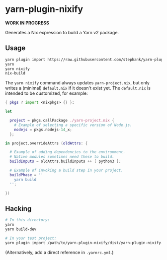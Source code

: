 # yarn-plugin-nixify

**WORK IN PROGRESS**

Generates a Nix expression to build a Yarn v2 package.

## Usage

```sh
yarn plugin import https://raw.githubusercontent.com/stephank/yarn-plugin-nixify/main/dist/yarn-plugin-nixify.js
yarn
yarn nixify
nix-build
```

The `yarn nixify` command always updates `yarn-project.nix`, but only writes a
(minimal) `default.nix` if it doesn't exist yet. The `default.nix` is intended
to be customized, for example:

```nix
{ pkgs ? import <nixpkgs> {} }:

let

  project = pkgs.callPackage ./yarn-project.nix {
    # Example of selecting a specific version of Node.js.
    nodejs = pkgs.nodejs-14_x;
  };

in project.overrideAttrs (oldAttrs: {

  # Example of adding dependencies to the environment.
  # Native modules sometimes need these to build.
  buildInputs = oldAttrs.buildInputs ++ [ python3 ];

  # Example of invoking a build step in your project.
  buildPhase = ''
    yarn build
  '';

})
```

## Hacking

```sh
# In this directory:
yarn
yarn build-dev

# In your test project:
yarn plugin import /path/to/yarn-plugin-nixify/dist/yarn-plugin-nixify.dev.js
```

(Alternatively, add a direct reference in `.yarnrc.yml`.)
